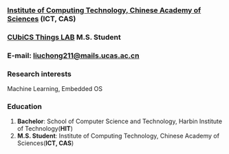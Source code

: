 
### [Institute of Computing Technology, Chinese Academy of Sciences](http://english.ict.cas.cn/)  (ICT, CAS)
### [CUbiCS Things LAB](http://www.things.ac.cn/)  M.S. Student

### E-mail: liuchong211@mails.ucas.ac.cn

### Research interests
Machine Learning, Embedded OS
### Education
1.  **Bachelor**: School of Computer Science and Technology, Harbin Institute of Technology(**HIT**)
2.  **M.S. Student**: Institute of Computing Technology, Chinese Academy of Sciences(**ICT, CAS**)

<!-- ### 工作经历 -->

<!-- ### 学术服务 -->

<!-- ### 会议论文 -->

<!-- ### 期刊论文 -->

<!-- ### 学术奖励 -->
